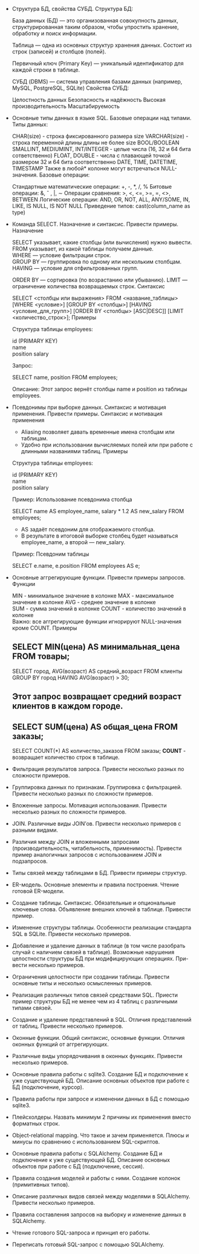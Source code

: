 - Структура БД, свойства СУБД.
Структура БД:

	База данных (БД) — это организованная совокупность данных, структурированная таким образом, чтобы упростить хранение, обработку и поиск информации.

	Таблица — одна из основных структур хранения данных. Состоит из строк (записей) и столбцов (полей).
	
	Первичный ключ (Primary Key) — уникальный идентификатор для каждой строки в таблице.
	
	СУБД (DBMS) — система управления базами данных (например, MySQL, PostgreSQL, SQLite)
Свойства СУБД:
	
	Целостность данных
	 Безопасность и надёжность 
	 Высокая производительность
	  Масштабируемость

- Основные типы данных в языке SQL. Базовые операции над типами.
Типы данных:

	CHAR(size) - строка фиксированного размера size
	VARCHAR(size) - строка переменной длины длины не более size
	BOOL/BOOLEAN
	SMALLINT, MEDIUMINT, INT/INTEGER - целые числа (16, 32 и 64 бита сответственно)
	FLOAT, DOUBLE - числа с плавающей точкой размером 32 и 64 бита соответственно
    DATE, TIME, DATETIME, TIMESTAMP
	Также в любой* колонке могут встречаться NULL-значения.
Базовые операции:

	Стандартные математические операции: +, -, *, /, %
	Битовые операции: &, ˆ , |, ∼
	Операции сравнения: >, <, <=, >=, =, <>, BETWEEN
	Логические операции: AND, OR, NOT, ALL, ANY/SOME, IN, LIKE, IS NULL, IS NOT NULL
	Приведение типов: cast(column_name as type)

- Команда SELECT. Назначение и синтаксис. Привести примеры.
Назначение
	
	SELECT указывает, какие столбцы (или вычисления) нужно вывести.
	FROM указывает, из какой таблицы получаем данные.  
	WHERE — условие фильтрации строк.  
	GROUP BY — группировка по одному или нескольким столбцам.
	HAVING — условие для отфильтрованных групп.  
	
	ORDER BY — сортировка (по возрастанию или убыванию).
	LIMIT — ограничение количества возвращаемых строк.
Синтаксис

	SELECT <столбцы или выражения>
	FROM <название_таблицы>
	[WHERE <условие>]
	[GROUP BY <столбцы>]
	[HAVING <условие_для_групп>]
	[ORDER BY <столбцы> [ASC|DESC]]
	[LIMIT <количество_строк>];
Примеры
	
	Структура таблицы employees:
	
	id (PRIMARY KEY)  
	name  
	position
	salary
	
	Запрос:
	
	SELECT name, position
	FROM employees;
	
	Описание: Этот запрос вернёт столбцы name и position из таблицы employees.
	
- Псевдонимы при выборке данных. Синтаксис и мотивация применения. Привести примеры.
Синтаксис и мотивация применения

	- Aliasing позволяет давать временные имена столбцам или таблицам.  
	- Удобно при использовании вычисляемых полей или при работе с длинными названиями таблиц.
Примеры
	
	Структура таблицы employees:
	
	id (PRIMARY KEY)  
	name  
	position
	salary
	
	Пример: Использование псевдонима столбца
	
	SELECT name AS employee_name,
	       salary * 1.2 AS new_salary
	FROM employees;
	
	- AS задаёт псевдоним для отображаемого столбца.  
	- В результате в итоговой выборке столбец будет называться employee_name, а второй — new_salary.
	
	Пример: Псевдоним таблицы
	
	SELECT e.name, e.position
	FROM employees AS e;
	
- Основные аггрегирующие функции. Привести примеры запросов.
Функции
		
	MIN - минимальное значение в колонке MAX - максимальное значение в колонке 
	AVG - среднее значение в колонке  
	SUM - сумма значений в колонке
	COUNT - количество значений в колонке  
	Важно: все аггрегирующие функции игнорируют NULL-значения кроме COUNT.
Примеры
	
	SELECT MIN(цена) AS минимальная_цена
	FROM товары;
	-------------------------------------
	SELECT город, AVG(возраст) AS средний_возраст
	FROM клиенты
	GROUP BY город
	HAVING AVG(возраст) > 30;
	
	Этот запрос возвращает средний возраст клиентов в каждом городе.
	-------------------------------------
	SELECT SUM(цена) AS общая_цена
	FROM заказы;
	-------------------------------------
	SELECT COUNT(*) AS количество_заказов
		FROM заказы;
	 **COUNT** - возвращает количество строк в таблице.

- Фильтрация результатов запроса. Привести несколько разных по сложности примеров.
- Группировка данных по признакам. Группировка с фильтрацией. Привести несколько разных по сложности примеров.
- Вложенные запросы. Мотивация использования. Привести несколько разных по сложности примеров.
- JOIN. Различные виды JOIN’ов. Привести несколько примеров с разными видами.
- Различия между JOIN и вложенными запросами (производительность, читабельность, применимость). Привести пример аналогичных запросов с использованием JOIN и подзапросов.
- Типы связей между таблицами в БД. Привести примеры структур.
- ER-модель. Основные элементы и правила построения. Чтение готовой ER-модели.
- Создание таблицы. Синтаксис. Обязательные и опциональные ключевые слова. Объявление внешних ключей в таблице. Привести пример.
- Изменение структуры таблицы. Особенности реализации стандарта SQL в SQLite. Привести несколько примеров.
- Добавление и удаление данных в таблице (в том числе разобрать случай с наличием связей в таблице). Возможные нарушения целостности структуры БД при модифицирующих операциях. При- вести несколько примеров.
- Ограничения целостности при создании таблицы. Привести основные типы и несколько осмысленных примеров.
- Реализация различных типов связей средствами SQL. Приести пример структуры БД не менее чем из 4 таблиц с различными типами связей.
- Создание и удаление представлений в SQL. Отличия представлений от таблиц. Привести несколько примеров.
- Оконные функции. Общий синтаксис, основные функции. Отличия оконных функций от аггрегирующих.
- Различные виды упорядочивания в оконных функциях. Привести несколько примеров.
- Основные правила работы с sqlite3. Создание БД и подключение к уже существующей БД. Описание основных объектов при работе с БД (подключение, курсор).
- Правила работы при запросе и изменении данных в БД с помощью sqlite3.
- Плейсхолдеры. Назвать минимум 2 причины их применения вместо форматных строк.
- Object-relational mapping. Что такое и зачем применяется. Плюсы и минусы по сравнению с использованием SQL-скриптов.
- Основные правила работы с SQLAlchemy. Создание БД и подключение к уже существующей БД. Описание основных объектов при работе с БД (подключение, сессия).
- Правила создания моделей и работы с ними. Создание колонок (примитивных типов).
- Описание различных видов связей между моделями в SQLAlchemy. Привести несколько примеров.
- Правила составления запросов на выборку и изменение данных в SQLAlchemy.
- Чтение готового SQL-запроса и принцип его работы.
- Переписать готовый SQL-запрос с помощью SQLAlchemy.